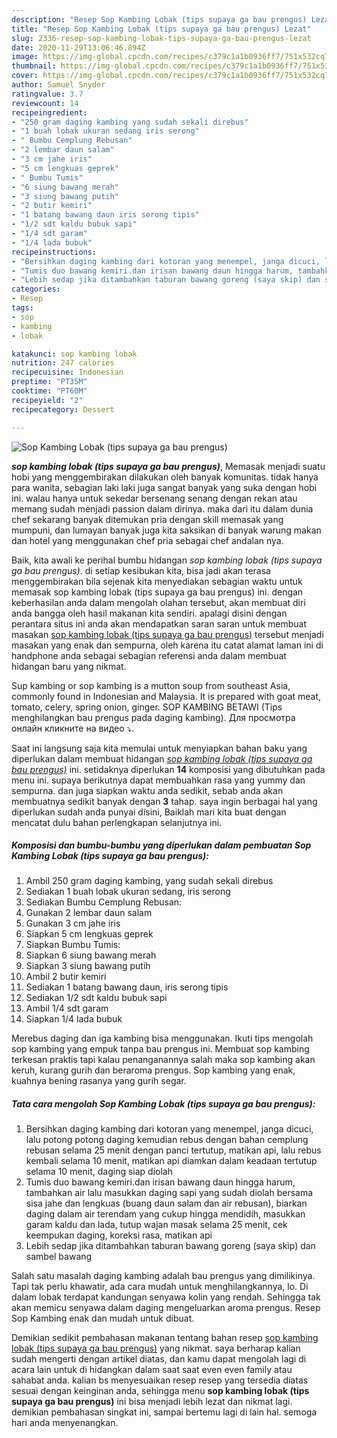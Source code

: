 ```yaml
---
description: "Resep Sop Kambing Lobak (tips supaya ga bau prengus) Lezat"
title: "Resep Sop Kambing Lobak (tips supaya ga bau prengus) Lezat"
slug: 2336-resep-sop-kambing-lobak-tips-supaya-ga-bau-prengus-lezat
date: 2020-11-29T13:06:46.894Z
image: https://img-global.cpcdn.com/recipes/c379c1a1b0936ff7/751x532cq70/sop-kambing-lobak-tips-supaya-ga-bau-prengus-foto-resep-utama.jpg
thumbnail: https://img-global.cpcdn.com/recipes/c379c1a1b0936ff7/751x532cq70/sop-kambing-lobak-tips-supaya-ga-bau-prengus-foto-resep-utama.jpg
cover: https://img-global.cpcdn.com/recipes/c379c1a1b0936ff7/751x532cq70/sop-kambing-lobak-tips-supaya-ga-bau-prengus-foto-resep-utama.jpg
author: Samuel Snyder
ratingvalue: 3.7
reviewcount: 14
recipeingredient:
- "250 gram daging kambing yang sudah sekali direbus"
- "1 buah lobak ukuran sedang iris serong"
- " Bumbu Cemplung Rebusan"
- "2 lembar daun salam"
- "3 cm jahe iris"
- "5 cm lengkuas geprek"
- " Bumbu Tumis"
- "6 siung bawang merah"
- "3 siung bawang putih"
- "2 butir kemiri"
- "1 batang bawang daun iris serong tipis"
- "1/2 sdt kaldu bubuk sapi"
- "1/4 sdt garam"
- "1/4 lada bubuk"
recipeinstructions:
- "Bersihkan daging kambing dari kotoran yang menempel, janga dicuci, lalu potong potong daging kemudian rebus dengan bahan cemplung rebusan selama 25 menit dengan panci tertutup, matikan api, lalu rebus kembali selama 10 menit, matikan api diamkan dalam keadaan tertutup selama 10 menit, daging siap diolah"
- "Tumis duo bawang kemiri.dan irisan bawang daun hingga harum, tambahkan air lalu masukkan daging sapi yang sudah diolah bersama sisa jahe dan lengkuas (buang daun salam dan air rebusan), biarkan daging dalam air terendam yang cukup hingga mendidih, masukkan garam kaldu dan lada, tutup wajan masak selama 25 menit, cek keempukan daging, koreksi rasa, matikan api"
- "Lebih sedap jika ditambahkan taburan bawang goreng (saya skip) dan sambel bawang"
categories:
- Resep
tags:
- sop
- kambing
- lobak

katakunci: sop kambing lobak 
nutrition: 247 calories
recipecuisine: Indonesian
preptime: "PT35M"
cooktime: "PT60M"
recipeyield: "2"
recipecategory: Dessert

---
```



![Sop Kambing Lobak (tips supaya ga bau prengus)](https://img-global.cpcdn.com/recipes/c379c1a1b0936ff7/751x532cq70/sop-kambing-lobak-tips-supaya-ga-bau-prengus-foto-resep-utama.jpg)

<b><i>sop kambing lobak (tips supaya ga bau prengus)</i></b>, Memasak menjadi suatu hobi yang menggembirakan dilakukan oleh banyak komunitas. tidak hanya para wanita, sebagian laki laki juga sangat banyak yang suka dengan hobi ini. walau hanya untuk sekedar bersenang senang dengan rekan atau memang sudah menjadi passion dalam dirinya. maka dari itu dalam dunia chef sekarang banyak ditemukan pria dengan skill memasak yang mumpuni, dan lumayan banyak juga kita saksikan di banyak warung makan dan hotel yang menggunakan chef pria sebagai chef andalan nya.

Baik, kita awali ke perihal bumbu hidangan <i>sop kambing lobak (tips supaya ga bau prengus)</i>. di setiap kesibukan kita, bisa jadi akan terasa menggembirakan bila sejenak kita menyediakan sebagian waktu untuk memasak sop kambing lobak (tips supaya ga bau prengus) ini. dengan keberhasilan anda dalam mengolah olahan tersebut, akan membuat diri anda bangga oleh hasil makanan kita sendiri. apalagi disini dengan perantara situs ini anda akan mendapatkan saran saran untuk membuat masakan <u>sop kambing lobak (tips supaya ga bau prengus)</u> tersebut menjadi masakan yang enak dan sempurna, oleh karena itu catat alamat laman ini di handphone anda sebagai sebagian referensi anda dalam membuat hidangan baru yang nikmat.

Sup kambing or sop kambing is a mutton soup from southeast Asia, commonly found in Indonesian and Malaysia. It is prepared with goat meat, tomato, celery, spring onion, ginger. SOP KAMBING BETAWI (Tips menghilangkan bau prengus pada daging kambing). Для просмотра онлайн кликните на видео ⤵.


Saat ini langsung saja kita memulai untuk menyiapkan bahan baku yang diperlukan dalam membuat hidangan <u><i>sop kambing lobak (tips supaya ga bau prengus)</i></u> ini. setidaknya diperlukan <b>14</b> komposisi yang dibutuhkan pada menu ini. supaya berikutnya dapat membuahkan rasa yang yummy dan sempurna. dan juga siapkan waktu anda sedikit, sebab anda akan membuatnya sedikit banyak dengan <b>3</b> tahap. saya ingin berbagai hal yang diperlukan sudah anda punyai disini, Baiklah mari kita buat dengan mencatat dulu bahan perlengkapan selanjutnya ini.

<!--inarticleads1-->

##### Komposisi dan bumbu-bumbu yang diperlukan dalam pembuatan Sop Kambing Lobak (tips supaya ga bau prengus):

1. Ambil 250 gram daging kambing, yang sudah sekali direbus
1. Sediakan 1 buah lobak ukuran sedang, iris serong
1. Sediakan  Bumbu Cemplung Rebusan:
1. Gunakan 2 lembar daun salam
1. Gunakan 3 cm jahe iris
1. Siapkan 5 cm lengkuas geprek
1. Siapkan  Bumbu Tumis:
1. Siapkan 6 siung bawang merah
1. Siapkan 3 siung bawang putih
1. Ambil 2 butir kemiri
1. Sediakan 1 batang bawang daun, iris serong tipis
1. Sediakan 1/2 sdt kaldu bubuk sapi
1. Ambil 1/4 sdt garam
1. Siapkan 1/4 lada bubuk


Merebus daging dan iga kambing bisa menggunakan. Ikuti tips mengolah sop kambing yang empuk tanpa bau prengus ini. Membuat sop kambing terkesan praktis tapi kalau penanganannya salah maka sop kambing akan keruh, kurang gurih dan beraroma prengus. Sop kambing yang enak, kuahnya bening rasanya yang gurih segar. 

<!--inarticleads2-->

##### Tata cara mengolah Sop Kambing Lobak (tips supaya ga bau prengus):

1. Bersihkan daging kambing dari kotoran yang menempel, janga dicuci, lalu potong potong daging kemudian rebus dengan bahan cemplung rebusan selama 25 menit dengan panci tertutup, matikan api, lalu rebus kembali selama 10 menit, matikan api diamkan dalam keadaan tertutup selama 10 menit, daging siap diolah
1. Tumis duo bawang kemiri.dan irisan bawang daun hingga harum, tambahkan air lalu masukkan daging sapi yang sudah diolah bersama sisa jahe dan lengkuas (buang daun salam dan air rebusan), biarkan daging dalam air terendam yang cukup hingga mendidih, masukkan garam kaldu dan lada, tutup wajan masak selama 25 menit, cek keempukan daging, koreksi rasa, matikan api
1. Lebih sedap jika ditambahkan taburan bawang goreng (saya skip) dan sambel bawang


Salah satu masalah daging kambing adalah bau prengus yang dimilikinya. Tapi tak perlu khawatir, ada cara mudah untuk menghilangkannya, lo. Di dalam lobak terdapat kandungan senyawa kolin yang rendah. Sehingga tak akan memicu senyawa dalam daging mengeluarkan aroma prengus. Resep Sop Kambing enak dan mudah untuk dibuat. 

Demikian sedikit pembahasan makanan tentang bahan resep <u>sop kambing lobak (tips supaya ga bau prengus)</u> yang nikmat. saya berharap kalian sudah mengerti dengan artikel diatas, dan kamu dapat mengolah lagi di acara lain untuk di hidangkan dalam saat saat even even family atau sahabat anda. kalian bs menyesuaikan resep resep yang tersedia diatas sesuai dengan keinginan anda, sehingga menu <b>sop kambing lobak (tips supaya ga bau prengus)</b> ini bisa menjadi lebih lezat dan nikmat lagi. demikian pembahasan singkat ini, sampai bertemu lagi di lain hal. semoga hari anda menyenangkan.
